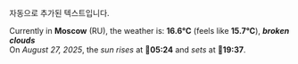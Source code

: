 
자동으로 추가된 텍스트입니다.

<!--START_SECTION:weather:moscow-->
Currently in **Moscow** (RU), the weather is: **16.6°C** (feels like **15.7°C**), ***broken clouds***<br/>
On *August 27, 2025*, the *sun rises* at 🌅**05:24** and *sets* at 🌇**19:37**.
<!--END_SECTION:weather-->

